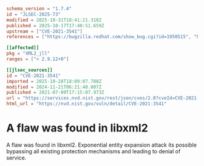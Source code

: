 ```toml
schema_version = "1.7.4"
id = "JLSEC-2025-73"
modified = 2025-10-31T18:41:21.318Z
published = 2025-10-17T17:40:51.659Z
upstream = ["CVE-2021-3541"]
references = ["https://bugzilla.redhat.com/show_bug.cgi?id=1950515", "https://security.netapp.com/advisory/ntap-20210805-0007/", "https://www.oracle.com/security-alerts/cpujan2022.html", "https://bugzilla.redhat.com/show_bug.cgi?id=1950515", "https://security.netapp.com/advisory/ntap-20210805-0007/", "https://www.oracle.com/security-alerts/cpujan2022.html"]

[[affected]]
pkg = "XML2_jll"
ranges = ["< 2.9.12+0"]

[[jlsec_sources]]
id = "CVE-2021-3541"
imported = 2025-10-28T18:09:07.780Z
modified = 2024-11-21T06:21:48.007Z
published = 2021-07-09T17:15:07.973Z
url = "https://services.nvd.nist.gov/rest/json/cves/2.0?cveId=CVE-2021-3541"
html_url = "https://nvd.nist.gov/vuln/detail/CVE-2021-3541"
```

# A flaw was found in libxml2

A flaw was found in libxml2. Exponential entity expansion attack its possible bypassing all existing protection mechanisms and leading to denial of service.

